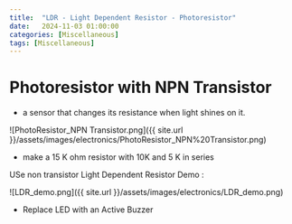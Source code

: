 ```yaml
---
title:  "LDR - Light Dependent Resistor - Photoresistor"
date:   2024-11-03 01:00:00
categories: [Miscellaneous] 
tags: [Miscellaneous]
---
```



# Photoresistor with NPN Transistor

- a sensor that changes its resistance when light shines on it.

![PhotoResistor_NPN Transistor.png]({{ site.url }}/assets/images/electronics/PhotoResistor_NPN%20Transistor.png)


- make a 15 K ohm resistor with 10K and 5 K in series

USe non transistor
Light Dependent Resistor Demo :

![LDR_demo.png]({{ site.url }}/assets/images/electronics/LDR_demo.png)

- Replace LED with an Active Buzzer